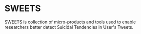 # SWEETS
SWEETS is collection of micro-products and tools used to enable researchers better detect Suicidal Tendencies in User's Tweets. 
